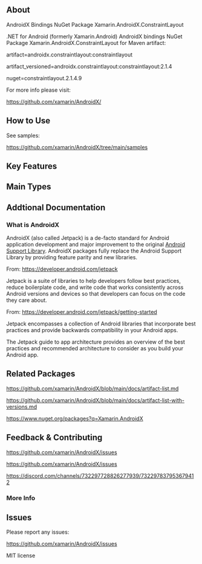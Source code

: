 

## About

<!-- 
    A description of the package and where one can find more documentation 
-->

AndroidX Bindings NuGet Package Xamarin.AndroidX.ConstraintLayout 

.NET for Android (formerly Xamarin.Android) AndroidX bindings NuGet Package Xamarin.AndroidX.ConstraintLayout 
for Maven artifact:

artifact=androidx.constraintlayout:constraintlayout 

artifact_versioned=androidx.constraintlayout:constraintlayout:2.1.4

nuget=constraintlayout.2.1.4.9

For more info please visit: 

https://github.com/xamarin/AndroidX/


## How to Use

<!-- 
    A compelling example on how to use this package with code 
-->

See samples:

https://github.com/xamarin/AndroidX/tree/main/samples

## Key Features

<!-- 
    The key features of this package 
-->

## Main Types

<!-- 
    The main types provided in this library 
-->

## Addtional Documentation

<!--
    Provide links to more resources: List links such as detailed documentation, tutorial videos, blog posts, or any other relevant documentation to help users get the most out of your package
-->
### What is AndroidX

AndroidX (also called Jetpack) is a de-facto standard for Android application development and major 
improvement to the original [Android Support Library](https://github.com/xamarin/AndroidSupportComponents). 
AndroidX packages fully replace the Android Support Library by providing feature parity and new libraries.

From: https://developer.android.com/jetpack

Jetpack is a suite of libraries to help developers follow best practices, reduce boilerplate code, and 
write code that works consistently across Android versions and devices so that developers can focus on 
the code they care about.

From: https://developer.android.com/jetpack/getting-started

Jetpack encompasses a collection of Android libraries that incorporate best practices and provide backwards 
compatibility in your Android apps.

The Jetpack guide to app architecture provides an overview of the best practices and recommended architecture 
to consider as you build your Android app.

## Related Packages

<!-- 
    The related packages associated with this package 
-->

https://github.com/xamarin/AndroidX/blob/main/docs/artifact-list.md

https://github.com/xamarin/AndroidX/blob/main/docs/artifact-list-with-versions.md

https://www.nuget.org/packages?q=Xamarin.AndroidX

## Feedback & Contributing

<!-- 
    How to provide feedback on this package and contribute to it 
-->
https://github.com/xamarin/AndroidX/issues

<!-- 
    Links to a GitHub repository where could open issues, Twitter, a Discord channel, bug tracker, or other platforms where a package consumer can connect with the package author 
-->
https://github.com/xamarin/AndroidX/issues

https://discord.com/channels/732297728826277939/732297837953679412


### More Info


## Issues

Please report any issues:

https://github.com/xamarin/AndroidX/issues

MIT license

